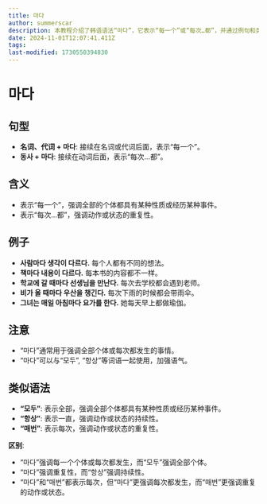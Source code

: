 ```yaml
---
title: 마다
author: summerscar
description: 本教程介绍了韩语语法“마다”，它表示“每一个”或“每次…都”，并通过例句和类似语法对比帮助理解其用法和含义。
date: 2024-11-01T12:07:41.411Z
tags:
last-modified: 1730550394830
---
```


# 마다
## 句型
* **名词、代词 + 마다**:  接续在名词或代词后面，表示“每一个”。
* **동사 + 마다**: 接续在动词后面，表示“每次…都”。

## 含义
* 表示“每一个”，强调全部的个体都具有某种性质或经历某种事件。
* 表示“每次…都”，强调动作或状态的重复性。

## 例子
* **<Speak>사람마다 생각이 다르다.</Speak>**  每个人都有不同的想法。
* **<Speak>책마다 내용이 다르다.</Speak>** 每本书的内容都不一样。
* **<Speak>학교에 갈 때마다 선생님을 만난다.</Speak>**  每次去学校都会遇到老师。
* **<Speak>비가 올 때마다 우산을 챙긴다.</Speak>**  每次下雨的时候都会带雨伞。
* **<Speak>그녀는 매일 아침마다 요가를 한다.</Speak>**  她每天早上都做瑜伽。

## 注意
* “마다”通常用于强调全部个体或每次都发生的事情。
* “마다”可以与“모두”, “항상”等词语一起使用，加强语气。

## 类似语法
* **“모두”**: 表示全部，强调全部个体都具有某种性质或经历某种事件。
* **“항상”**: 表示一直，强调动作或状态的持续性。
* **“매번”**: 表示每次，强调动作或状态的重复性。

**区别**:
* “마다”强调每一个个体或每次都发生，而“모두”强调全部个体。
* “마다”强调重复性，而“항상”强调持续性。
* “마다”和“매번”都表示每次，但“마다”更强调每次都发生，而“매번”更强调重复的动作或状态。
